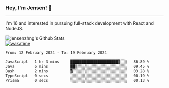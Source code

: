 ### Hey, I'm Jensen! 👋

---

I'm 16 and interested in pursuing full-stack development with React and NodeJS.

![jensenzhng's Github Stats](https://github-readme-stats.vercel.app/api?username=jensenzhng&theme=dark&show_icons=true&count_private=true)
<br />
[![wakatime](https://wakatime.com/badge/user/cbfc263d-3611-4e36-8278-8fad45fe3f62.svg)](https://wakatime.com/@cbfc263d-3611-4e36-8278-8fad45fe3f62)

<!--START_SECTION:waka-->

```txt
From: 12 February 2024 - To: 19 February 2024

JavaScript   1 hr 3 mins     █████████████████████▓░░░   86.89 %
Java         6 mins          ██▒░░░░░░░░░░░░░░░░░░░░░░   09.45 %
Bash         2 mins          ▓░░░░░░░░░░░░░░░░░░░░░░░░   03.28 %
TypeScript   0 secs          ░░░░░░░░░░░░░░░░░░░░░░░░░   00.19 %
Prisma       0 secs          ░░░░░░░░░░░░░░░░░░░░░░░░░   00.13 %
```

<!--END_SECTION:waka-->

